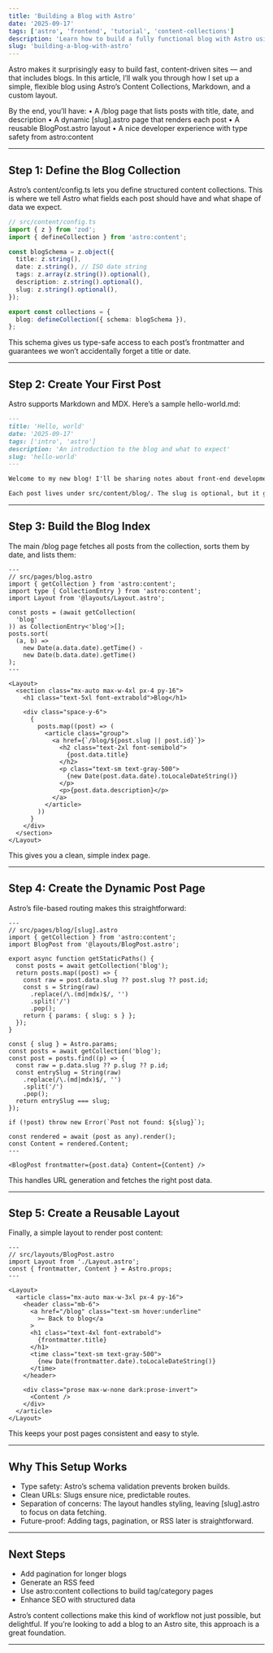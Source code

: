 ```yaml
---
title: 'Building a Blog with Astro'
date: '2025-09-17'
tags: ['astro', 'frontend', 'tutorial', 'content-collections']
description: 'Learn how to build a fully functional blog with Astro using content collections, Markdown, and a custom layout.'
slug: 'building-a-blog-with-astro'
---
```


Astro makes it surprisingly easy to build fast, content-driven sites — and that includes blogs. In this article, I’ll walk you through how I set up a simple, flexible blog using Astro’s Content Collections, Markdown, and a custom layout.

By the end, you’ll have:
• A /blog page that lists posts with title, date, and description
• A dynamic [slug].astro page that renders each post
• A reusable BlogPost.astro layout
• A nice developer experience with type safety from astro:content

---

## Step 1: Define the Blog Collection

Astro’s content/config.ts lets you define structured content collections. This is where we tell Astro what fields each post should have and what shape of data we expect.

```ts
// src/content/config.ts
import { z } from 'zod';
import { defineCollection } from 'astro:content';

const blogSchema = z.object({
  title: z.string(),
  date: z.string(), // ISO date string
  tags: z.array(z.string()).optional(),
  description: z.string().optional(),
  slug: z.string().optional(),
});

export const collections = {
  blog: defineCollection({ schema: blogSchema }),
};
```

This schema gives us type-safe access to each post’s frontmatter and guarantees we won’t accidentally forget a title or date.

---

## Step 2: Create Your First Post

Astro supports Markdown and MDX. Here’s a sample hello-world.md:

```md
---
title: 'Hello, world'
date: '2025-09-17'
tags: ['intro', 'astro']
description: 'An introduction to the blog and what to expect'
slug: 'hello-world'
---

Welcome to my new blog! I'll be sharing notes about front-end development...

Each post lives under src/content/blog/. The slug is optional, but it gives you control over the final URL.
```

---

## Step 3: Build the Blog Index

The main /blog page fetches all posts from the collection, sorts them by date, and lists them:

```astro
---
// src/pages/blog.astro
import { getCollection } from 'astro:content';
import type { CollectionEntry } from 'astro:content';
import Layout from '@layouts/Layout.astro';

const posts = (await getCollection(
  'blog'
)) as CollectionEntry<'blog'>[];
posts.sort(
  (a, b) =>
    new Date(a.data.date).getTime() -
    new Date(b.data.date).getTime()
);
---

<Layout>
  <section class="mx-auto max-w-4xl px-4 py-16">
    <h1 class="text-5xl font-extrabold">Blog</h1>

    <div class="space-y-6">
      {
        posts.map((post) => (
          <article class="group">
            <a href={`/blog/${post.slug || post.id}`}>
              <h2 class="text-2xl font-semibold">
                {post.data.title}
              </h2>
              <p class="text-sm text-gray-500">
                {new Date(post.data.date).toLocaleDateString()}
              </p>
              <p>{post.data.description}</p>
            </a>
          </article>
        ))
      }
    </div>
  </section>
</Layout>
```

This gives you a clean, simple index page.

---

## Step 4: Create the Dynamic Post Page

Astro’s file-based routing makes this straightforward:

```astro
---
// src/pages/blog/[slug].astro
import { getCollection } from 'astro:content';
import BlogPost from '@layouts/BlogPost.astro';

export async function getStaticPaths() {
  const posts = await getCollection('blog');
  return posts.map((post) => {
    const raw = post.data.slug ?? post.slug ?? post.id;
    const s = String(raw)
      .replace(/\.(md|mdx)$/, '')
      .split('/')
      .pop();
    return { params: { slug: s } };
  });
}

const { slug } = Astro.params;
const posts = await getCollection('blog');
const post = posts.find((p) => {
  const raw = p.data.slug ?? p.slug ?? p.id;
  const entrySlug = String(raw)
    .replace(/\.(md|mdx)$/, '')
    .split('/')
    .pop();
  return entrySlug === slug;
});

if (!post) throw new Error(`Post not found: ${slug}`);

const rendered = await (post as any).render();
const Content = rendered.Content;
---

<BlogPost frontmatter={post.data} Content={Content} />
```

This handles URL generation and fetches the right post data.

---

## Step 5: Create a Reusable Layout

Finally, a simple layout to render post content:

```astro
---
// src/layouts/BlogPost.astro
import Layout from './Layout.astro';
const { frontmatter, Content } = Astro.props;
---

<Layout>
  <article class="mx-auto max-w-3xl px-4 py-16">
    <header class="mb-6">
      <a href="/blog" class="text-sm hover:underline"
        >← Back to blog</a
      >
      <h1 class="text-4xl font-extrabold">
        {frontmatter.title}
      </h1>
      <time class="text-sm text-gray-500">
        {new Date(frontmatter.date).toLocaleDateString()}
      </time>
    </header>

    <div class="prose max-w-none dark:prose-invert">
      <Content />
    </div>
  </article>
</Layout>
```

This keeps your post pages consistent and easy to style.

---

## Why This Setup Works

- Type safety: Astro’s schema validation prevents broken builds.
- Clean URLs: Slugs ensure nice, predictable routes.
- Separation of concerns: The layout handles styling, leaving [slug].astro to focus on data fetching.
- Future-proof: Adding tags, pagination, or RSS later is straightforward.

---

## Next Steps

- Add pagination for longer blogs
- Generate an RSS feed
- Use astro:content collections to build tag/category pages
- Enhance SEO with structured data

Astro’s content collections make this kind of workflow not just possible, but delightful. If you’re looking to add a blog to an Astro site, this approach is a great foundation.

---
